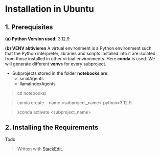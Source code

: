 # Installation in Ubuntu
## 1. Prerequisites
**(a) Python Version used:** 3.12.9

**(b) VENV aktivieren**
A virtual environment is a Python environment such that the Python interpreter, libraries and scripts installed into it are isolated from those installed in other virtual environments. Here **conda** is used.
We will generate different **venv**s for every subproject.

* Subprojects stored in the folder **notebooks** are:
    + smolAgents
    + llamaIndexAgents

> cd notebooks/<subproject>

> conda create --name <subproject_name> python=3.12.9

> sconda activate <subproject_name>

## 2. Installing the Requirements

Todo

> Written with [StackEdit](https://stackedit.io/).
